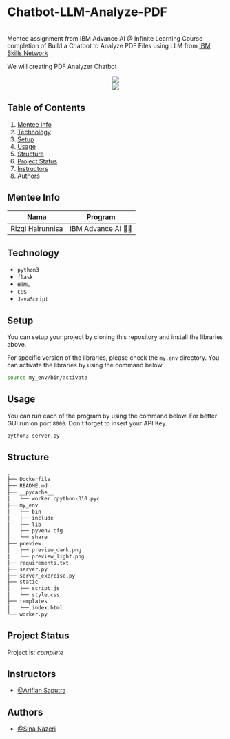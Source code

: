 # Chatbot-LLM-Analyze-PDF

<br>Mentee assignment from IBM Advance AI @ Infinite Learning Course completion of Build a Chatbot to Analyze PDF Files using LLM from [IBM Skills Network](https://author-ide.skills.network/render?token=eyJhbGciOiJIUzI1NiIsInR5cCI6IkpXVCJ9.eyJtZF9pbnN0cnVjdGlvbnNfdXJsIjoiaHR0cHM6Ly9jZi1jb3Vyc2VzLWRhdGEuczMudXMuY2xvdWQtb2JqZWN0LXN0b3JhZ2UuYXBwZG9tYWluLmNsb3VkL0lORC1HUFhYME5TOEVOL2xhYnMvQnVpbGRfYV9DaGF0Ym90X3dpdGhfRmxhc2tfYW5kX1B5dGhvbi5tZCIsInRvb2xfdHlwZSI6Imluc3RydWN0aW9uYWwtbGFiIiwiYWRtaW4iOmZhbHNlLCJpYXQiOjE3MDk3NDg3NzZ9.swnkTB9mWw45lyAC5-5s_bBs2C9RKh9CYZsJHatTlZk)

We will creating PDF Analyzer Chatbot  
<center> <img src="/build_chatbot_for_your_data/preview/preview_light.png"> </center>
<center> <img src="/build_chatbot_for_your_data/preview/preview_dark.png"> </center>



## Table of Contents
1. [Mentee Info](#mentee-info)
2. [Technology](#technology)
3. [Setup](#setup)
4. [Usage](#usage)
5. [Structure](#structure)
6. [Project Status](#project-status)
7. [Instructors](#instructors)
8. [Authors](#authors)

<a name="mentee-info"></a>
## Mentee Info
| Nama             | Program              |
| ---------------- | -------------------- |
| Rizqi Hairunnisa | IBM Advance AI 🤖🌊 |



<a name="technology"></a>
## Technology
- `python3`
- `flask`
- `HTML`
- `CSS`
- `JavaScript`


<a name="setup"></a>
## Setup
You can setup your project by cloning this repository and install the libraries above.

For specific version of the libraries, please check the `my.env` directory. You can activate the libraries by using the command below.

```bash
source my_env/bin/activate
```

<a name="usage"></a>

## Usage
You can run each of the program by using the command below. For better GUI run on port `8000`. Don't forget to insert your API Key.

```bash
python3 server.py
```


<a name="structure"></a>
## Structure
```bash
.
├── Dockerfile
├── README.md
├── __pycache__
│   └── worker.cpython-310.pyc
├── my_env
│   ├── bin
│   ├── include
│   ├── lib
│   ├── pyvenv.cfg
│   └── share
├── preview
│   ├── preview_dark.png
│   └── preview_light.png
├── requirements.txt
├── server.py
├── server_exercise.py
├── static
│   ├── script.js
│   └── style.css
├── templates
│   └── index.html
└── worker.py

```

<a name="project-status"></a>
## Project Status
Project is: _complete_

<a name="instructors"></a>
## Instructors
- [@Arifian Saputra](https://github.com/arifian853)

<a name="authors"></a>
## Authors
- [@Sina Nazeri](https://github.com/sinanazeri)
